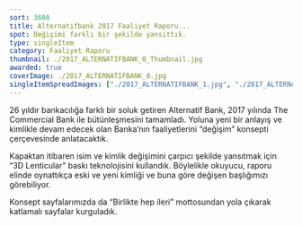 ```yaml
---
sort: 3600
title: Alternatifbank 2017 Faaliyet Raporu...
spot: Değişimi farklı bir şekilde yansıttık.
type: singleItem
category: Faaliyet Raporu
thumbnail: ./2017_ALTERNATIFBANK_0_Thumbnail.jpg
awarded: true
coverImage: ./2017_ALTERNATIFBANK_0.jpg
singleItemSpreadImages: ["./2017_ALTERNATIFBANK_1.jpg", "./2017_ALTERNATIFBANK_2.jpg", "./2017_ALTERNATIFBANK_3.jpg", "./2017_ALTERNATIFBANK_4.jpg", "./2017_ALTERNATIFBANK_5.jpg"]
---
```


26 yıldır bankacılığa farklı bir soluk getiren Alternatif Bank, 2017 yılında The Commercial Bank ile bütünleşmesini tamamladı. Yoluna yeni bir anlayış ve kimlikle devam edecek olan Banka’nın faaliyetlerini “değişim” konsepti çerçevesinde anlatacaktık.

Kapaktan itibaren isim ve kimlik değişimini çarpıcı şekilde yansıtmak için “3D Lenticular” baskı teknolojisini kullandık. Böylelikle okuyucu, raporu elinde oynattıkça eski ve yeni kimliği ve buna göre değişen başlığımızı görebiliyor.

Konsept sayfalarımızda da “Birlikte hep ileri” mottosundan yola çıkarak katlamalı sayfalar kurguladık.
